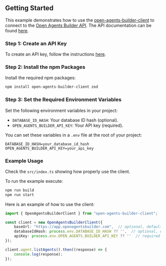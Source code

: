 ## Getting Started

This example demonstrates how to use the [open-agents-builder-client](https://github.com/CatchTheTornado/open-agents-builder-client) to connect to the [Open Agents Builder API](https://github.com/CatchTheTornado/open-agents-builder). The API documentation can be found [here](https://docs.openagentsbuilder.com/).

### Step 1: Create an API Key

To create an API key, follow the instructions [here](https://docs.openagentsbuilder.com/api/0-creating-api-key/).

### Step 2: Install the npm Packages

Install the required npm packages:

```sh
npm install open-agents-builder-client zod
```

### Step 3: Set the Required Environment Variables

Set the following environment variables in your project:

- `DATABASE_ID_HASH`: Your database ID hash (optional).
- `OPEN_AGENTS_BUILDER_API_KEY`: Your API key (required).

You can set these variables in a `.env` file at the root of your project:

```env
DATABASE_ID_HASH=your_database_id_hash
OPEN_AGENTS_BUILDER_API_KEY=your_api_key
```

### Example Usage

Check the `src/index.ts` showing how properly use the client.

To run the example execute:

```sh
npm run build
npm run start
```

Here is an example of how to use the client:


```ts
import { OpenAgentsBuilderClient } from "open-agents-builder-client";

const client = new OpenAgentsBuilderClient({
    baseUrl: "https://app.openagentsbuilder.com",  // optional, defaults to this if omitted
    databaseIdHash: process.env.DATABASE_ID_HASH ?? '',  // optional, defaults to this if omitted
    apiKey: process.env.OPEN_AGENTS_BUILDER_API_KEY ?? ''  // required
});

client.agent.listAgents().then((response) => {
    console.log(response);
});
```